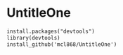 # UntitleOne

```markdown
install.packages("devtools")
library(devtools)
install_github('mcl868/UntitleOne')
```
